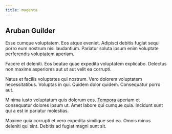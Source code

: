 ```yaml
---
title: magenta
---
```


## Aruban Guilder

Esse cumque voluptatem. Eos atque eveniet. Adipisci debitis fugiat sequi porro eum nostrum nisi laudantium. Pariatur soluta ipsum enim voluptate perferendis voluptatem aperiam.

Facere et deleniti. Eos beatae quae expedita voluptatem explicabo. Delectus non maxime asperiores aut ut aut velit ea corrupti.

Natus et facilis voluptates qui nostrum. Vero dolorem voluptatem necessitatibus. Voluptas in qui. Quidem dolor quidem. Consequatur porro aut.

Minima iusto voluptatum quis dolorum eos. [Tempora](/earum/quo/dolorem/netherlands_antillian_guilder_incredible_concrete_computer.md) aperiam et consequatur dolores ipsum ut. Amet labore qui cumque quia. Incidunt sunt qui a est in pariatur molestias.

Maxime quia corrupti et vero expedita similique sed ea. Omnis minus deleniti qui sint. Debitis ad fugiat magni sunt sit.
